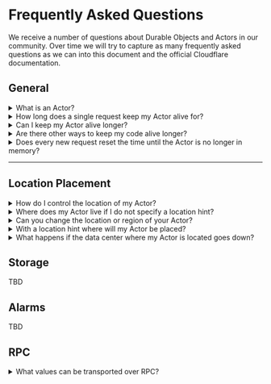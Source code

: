 # Frequently Asked Questions

We receive a number of questions about Durable Objects and Actors in our community. Over time we will try to capture as many frequently asked questions as we can into this document and the official Cloudflare documentation.

## General

<details>
  <summary>What is an Actor?</summary>
  An Actor is a Durable Object that is stateful and has access to both compute and storage. You can think of it as a small server instance that is active when being accessed and asleep when not.
</details>

<details>
  <summary>How long does a single request keep my Actor alive for?</summary>
  A single request will keep the Actor alive for ~10 seconds.
</details>

<details>
  <summary>Can I keep my Actor alive longer?</summary>
  Using `setTimeout` in your code can keep it alive for up to ~60 seconds.
</details>

<details>
  <summary>Are there other ways to keep my code alive longer?</summary>
  Yes, you can use alarms to keep the Actor alive longer.
</details>

<details>
  <summary>Does every new request reset the time until the Actor is no longer in memory?</summary>
  Yes.
</details>

---

## Location Placement

<details>
  <summary>How do I control the location of my Actor?</summary>
  You can use location hints to control the location of your Actor.
</details>

<details>
  <summary>Where does my Actor live if I do not specify a location hint?</summary>
  If you do not specify a location hint, your Actor will be placed in the region closest to the user.
</details>

<details>
  <summary>Can you change the location or region of your Actor?</summary>
  No, you cannot change the location or region of your Actor. Once it has been instantiated it will always live in that region. If you want to move your Actor to a different region, you will need to deploy a new version of your code.
</details>

<details>
  <summary>With a location hint where will my Actor be placed?</summary>
  With a location hint, your Actor will be placed in the region you specified. The instance will be spawned somewhere randomly within the location region
  you provide. For example if you provide the `enam` location hint, the instance will be spawned somewhere randomly within the Eastern North America region.
</details>

<details>
  <summary>What happens if the data center where my Actor is located goes down?</summary>
  If the data center where your Actor is located goes down, your Actor will be moved to another data center.
</details>

## Storage

TBD

## Alarms

TBD

## RPC

<details>
  <summary>What values can be transported over RPC?</summary>
  Nearly all types that are Structured Cloneable ↗ can be used as a parameter or return value of an RPC method. This includes, most basic "value" types in JavaScript, including objects, arrays, strings and numbers. See more details [here](https://developers.cloudflare.com/workers/runtime-apis/rpc/#structured-clonable-types-and-more).
</details>
